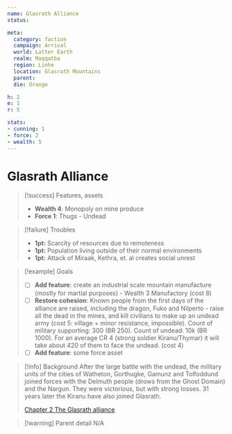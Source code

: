 ```yaml
---
name: Glasrath Alliance
status:

meta:
  category: faction
  campaign: Arrival
  world: Latter Earth
  realm: Maqqatba
  region: Linhe
  location: Glasrath Mountains
  parent:  
  die: Orange

h: 2
e: 1
r: 5

stats:
- cunning: 1
- force: 2
- wealth: 5
---
```

# Glasrath Alliance

> [!success] Features, assets
> - **Wealth 4**: Monopoly on mine produce
> - **Force 1**: Thugs - Undead

> [!failure] Troubles
> - **1pt:** Scarcity of resources due to remoteness
> - **1pt:** Population living outside of their normal environments
> - **1pt:** Attack of Miraak, Kethra, et. al creates social unrest

> [!example] Goals
> - [ ] **Add feature**: create an industrial scale mountain manufacture (mostly for martial purposes) - Wealth 3 Manufactory (cost 8)
> - [ ] **Restore cohesion**: Known people from the first days of the alliance are raised, including the dragon, Fuko and Nilperto - raise all the dead in the mines, and kill civilians to make up an undead army (cost 5: village + minor resistance, impossible). Count of military supporting: 300 (BR 250). Count of undead: 10k (BR 1000). For an average CR 4 (strong soldier Kiranu/Thymar) it will take about 420 of them to face the undead. (cost 4)
> - [ ] **Add feature**: some force asset

> [!info] Background
> After the large battle with the undead, the military units of the cities of Watheton, Gorthugke, Gamunz and Tolfoddund joined forces with the Delmuth people (drows from the Ghost Domain) and the Nargun. They were victorious, but with strong losses.
> 31 years later the Kiranu have also joined Glasrath.
> 
> [Chapter 2 The Glasrath alliance](../../_published/arrival/abridged.md#Chapter%202%20The%20Glasrath%20alliance)


> [!warning] Parent detail
> N/A
